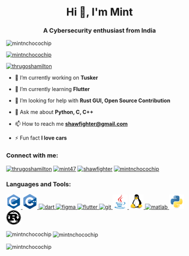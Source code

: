 <h1 align="center">Hi 👋, I'm Mint</h1>
<h3 align="center">A Cybersecurity enthusiast from India</h3>

<p align="left"> <img src="https://komarev.com/ghpvc/?username=mintnchocochip&label=Profile%20views&color=0e75b6&style=flat" alt="mintnchocochip" /> </p>

<p align="left"> <a href="https://github.com/ryo-ma/github-profile-trophy"><img src="https://github-profile-trophy.vercel.app/?username=mintnchocochip" alt="mintnchocochip" /></a> </p>

<p align="left"> <a href="https://twitter.com/thrugoshamilton" target="blank"><img src="https://img.shields.io/twitter/follow/thrugoshamilton?logo=twitter&style=for-the-badge" alt="thrugoshamilton" /></a> </p>

- 🔭 I’m currently working on **Tusker**

- 🌱 I’m currently learning **Flutter**

- 🤝 I’m looking for help with **Rust GUI, Open Source Contribution**

- 💬 Ask me about **Python, C, C++**

- 📫 How to reach me **shawfighter@gmail.com**

- ⚡ Fun fact **I love cars**

<h3 align="left">Connect with me:</h3>
<p align="left">
<a href="https://twitter.com/thrugoshamilton" target="blank"><img align="center" src="https://raw.githubusercontent.com/rahuldkjain/github-profile-readme-generator/master/src/images/icons/Social/twitter.svg" alt="thrugoshamilton" height="30" width="40" /></a>
<a href="https://linkedin.com/in/mint47" target="blank"><img align="center" src="https://raw.githubusercontent.com/rahuldkjain/github-profile-readme-generator/master/src/images/icons/Social/linked-in-alt.svg" alt="mint47" height="30" width="40" /></a>
<a href="https://www.hackerrank.com/shawfighter" target="blank"><img align="center" src="https://raw.githubusercontent.com/rahuldkjain/github-profile-readme-generator/master/src/images/icons/Social/hackerrank.svg" alt="shawfighter" height="30" width="40" /></a>
<a href="https://www.leetcode.com/mintnchocochip" target="blank"><img align="center" src="https://raw.githubusercontent.com/rahuldkjain/github-profile-readme-generator/master/src/images/icons/Social/leet-code.svg" alt="mintnchocochip" height="30" width="40" /></a>
</p>

<h3 align="left">Languages and Tools:</h3>
<p align="left"> <a href="https://www.cprogramming.com/" target="_blank" rel="noreferrer"> <img src="https://raw.githubusercontent.com/devicons/devicon/master/icons/c/c-original.svg" alt="c" width="40" height="40"/> </a> <a href="https://www.w3schools.com/cpp/" target="_blank" rel="noreferrer"> <img src="https://raw.githubusercontent.com/devicons/devicon/master/icons/cplusplus/cplusplus-original.svg" alt="cplusplus" width="40" height="40"/> </a> <a href="https://dart.dev" target="_blank" rel="noreferrer"> <img src="https://www.vectorlogo.zone/logos/dartlang/dartlang-icon.svg" alt="dart" width="40" height="40"/> </a> <a href="https://www.figma.com/" target="_blank" rel="noreferrer"> <img src="https://www.vectorlogo.zone/logos/figma/figma-icon.svg" alt="figma" width="40" height="40"/> </a> <a href="https://flutter.dev" target="_blank" rel="noreferrer"> <img src="https://www.vectorlogo.zone/logos/flutterio/flutterio-icon.svg" alt="flutter" width="40" height="40"/> </a> <a href="https://git-scm.com/" target="_blank" rel="noreferrer"> <img src="https://www.vectorlogo.zone/logos/git-scm/git-scm-icon.svg" alt="git" width="40" height="40"/> </a> <a href="https://www.java.com" target="_blank" rel="noreferrer"> <img src="https://raw.githubusercontent.com/devicons/devicon/master/icons/java/java-original.svg" alt="java" width="40" height="40"/> </a> <a href="https://www.linux.org/" target="_blank" rel="noreferrer"> <img src="https://raw.githubusercontent.com/devicons/devicon/master/icons/linux/linux-original.svg" alt="linux" width="40" height="40"/> </a> <a href="https://www.mathworks.com/" target="_blank" rel="noreferrer"> <img src="https://upload.wikimedia.org/wikipedia/commons/2/21/Matlab_Logo.png" alt="matlab" width="40" height="40"/> </a> <a href="https://www.python.org" target="_blank" rel="noreferrer"> <img src="https://raw.githubusercontent.com/devicons/devicon/master/icons/python/python-original.svg" alt="python" width="40" height="40"/> </a> <a href="https://www.rust-lang.org" target="_blank" rel="noreferrer"> <img src="https://raw.githubusercontent.com/devicons/devicon/master/icons/rust/rust-plain.svg" alt="rust" width="40" height="40"/> </a> </p>

<p><img align="left" src="https://github-readme-stats.vercel.app/api/top-langs?username=mintnchocochip&show_icons=true&locale=en&layout=compact" alt="mintnchocochip" /></p>

<p>&nbsp;<img align="center" src="https://github-readme-stats.vercel.app/api?username=mintnchocochip&show_icons=true&locale=en" alt="mintnchocochip" /></p>

<p><img align="center" src="https://github-readme-streak-stats.herokuapp.com/?user=mintnchocochip&" alt="mintnchocochip" /></p>
